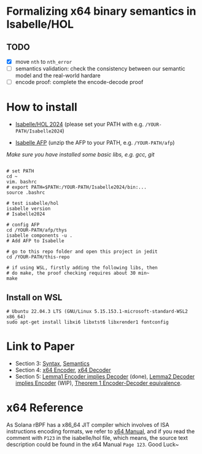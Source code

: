 # Formalizing x64 binary semantics in Isabelle/HOL

## TODO
- [x] move `nth` to `nth_error` 
- [ ] semantics validation: check the consistency between our semantic model and the real-world hardare
- [ ] encode proof: complete the encode-decode proof

# How to install
- [Isabelle/HOL 2024](https://isabelle.in.tum.de/) (please set your PATH with e.g. `/YOUR-PATH/Isabelle2024`)

- [Isabelle AFP](https://www.isa-afp.org/download/) (unzip the AFP to your PATH, e.g. `/YOUR-PATH/afp`)

_Make sure you have installed some basic libs, e.g. gcc, git_

```shell

# set PATH 
cd ~
vim. bashrc 
# export PATH=$PATH:/YOUR-PATH/Isabelle2024/bin:...
source .bashrc

# test isabelle/hol
isabelle version
# Isabelle2024

# config AFP
cd /YOUR-PATH/afp/thys
isabelle components -u .
# Add AFP to Isabelle

# go to this repo folder and open this project in jedit
cd /YOUR-PATH/this-repo

# if using WSL, firstly adding the following libs, then 
# do make, the proof checking requires about 30 min~
make
```
## Install on WSL
```shell
# Ubuntu 22.04.3 LTS (GNU/Linux 5.15.153.1-microsoft-standard-WSL2 x86_64)
sudo apt-get install libxi6 libxtst6 libxrender1 fontconfig
```

# Link to Paper
- Section 3: [Syntax](theory/x64Syntax.thy), [Semantics](theory/x64Semantics.thy)
- Section 4: [x64 Encoder](theory/x64Assembler.thy), [x64 Decoder](theory/x64Disassembler.thy)
- Section 5: [Lemma1 Encoder implies Decoder](theory/x64DecodeProof.thy) (done), [Lemma2 Decoder implies Encoder](theory/x64EncodeProof.thy) (WIP), [Theorem 1 Encoder-Decoder equivalence](theory/x64EquivalenceProof.thy).


# x64 Reference
As Solana rBPF has a x86_64 JIT compiler which involves of ISA instructions encoding formats, we refer to [x64 Manual](https://cdrdv2.intel.com/v1/dl/getContent/671200), and if you read the comment with `P123` in the isabelle/hol file, which means, the source text description could be found in the x64 Manual `Page 123`. Good Luck~
